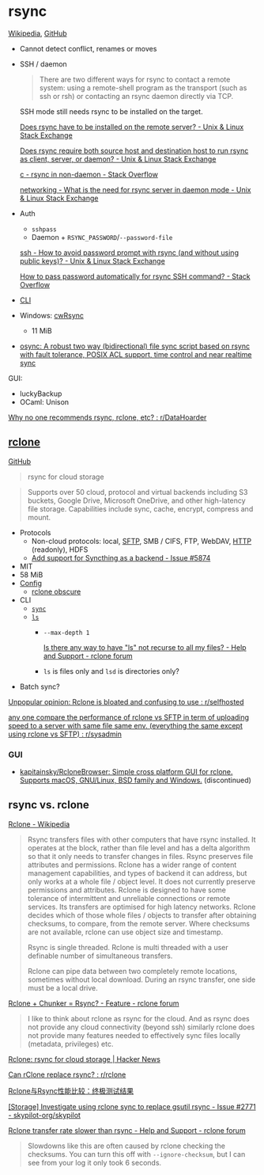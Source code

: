 # rsync
[Wikipedia](https://en.wikipedia.org/wiki/Rsync), [GitHub](https://github.com/RsyncProject/rsync)

- Cannot detect conflict, renames or moves
- SSH / daemon

  > There are two different ways for rsync to contact a remote system: using a remote-shell program as the transport (such as ssh or rsh) or contacting an rsync daemon directly via TCP.

  SSH mode still needs rsync to be installed on the target.
  
  [Does rsync have to be installed on the remote server? - Unix & Linux Stack Exchange](https://unix.stackexchange.com/quesftions/324869/does-rsync-have-to-be-installed-on-the-remote-server)

  [Does rsync require both source host and destination host to run rsync as client, server, or daemon? - Unix & Linux Stack Exchange](https://unix.stackexchange.com/questions/339409/does-rsync-require-both-source-host-and-destination-host-to-run-rsync-as-client)

  [c - rsync in non-daemon - Stack Overflow](https://stackoverflow.com/questions/12074279/rsync-in-non-daemon)

  [networking - What is the need for rsync server in daemon mode - Unix & Linux Stack Exchange](https://unix.stackexchange.com/questions/26182/what-is-the-need-for-rsync-server-in-daemon-mode)
- Auth
  - `sshpass`
  - Daemon + `RSYNC_PASSWORD`/`--password-file`

  [ssh - How to avoid password prompt with rsync (and without using public keys)? - Unix & Linux Stack Exchange](https://unix.stackexchange.com/questions/111526/how-to-avoid-password-prompt-with-rsync-and-without-using-public-keys)

  [How to pass password automatically for rsync SSH command? - Stack Overflow](https://stackoverflow.com/questions/3299951/how-to-pass-password-automatically-for-rsync-ssh-command)
- [CLI](https://linux.die.net/man/1/rsync)
- Windows: [cwRsync](https://itefix.net/cwrsync)
  - 11 MiB
- [osync: A robust two way (bidirectional) file sync script based on rsync with fault tolerance, POSIX ACL support, time control and near realtime sync](https://github.com/deajan/osync)

GUI:
- luckyBackup
- OCaml: Unison

[Why no one recommends rsync, rclone, etc? : r/DataHoarder](https://www.reddit.com/r/DataHoarder/comments/1hed3hx/why_no_one_recommends_rsync_rclone_etc/)

## [rclone](https://rclone.org/)
[GitHub](https://github.com/rclone/rclone)

> rsync for cloud storage

> Supports over 50 cloud, protocol and virtual backends including S3 buckets, Google Drive, Microsoft OneDrive, and other high-latency file storage. Capabilities include sync, cache, encrypt, compress and mount.

- Protocols
  - Non-cloud protocols: local, [SFTP](https://rclone.org/sftp/), SMB / CIFS, FTP, WebDAV, [HTTP](https://rclone.org/http/) (readonly), HDFS
  - [Add support for Syncthing as a backend - Issue #5874](https://github.com/rclone/rclone/issues/5874)
- MIT
- 58 MiB
- [Config](https://rclone.org/commands/rclone_config/)
  - [rclone obscure](https://rclone.org/commands/rclone_obscure/)
- CLI
  - [`sync`](https://rclone.org/commands/rclone_sync/)
  - [`ls`](https://rclone.org/commands/rclone_ls/)
    - `--max-depth 1`

      [Is there any way to have "ls" not recurse to all my files? - Help and Support - rclone forum](https://forum.rclone.org/t/is-there-any-way-to-have-ls-not-recurse-to-all-my-files/1457)
    - `ls` is files only and `lsd` is directories only?
- Batch sync?

[Unpopular opinion: Rclone is bloated and confusing to use : r/selfhosted](https://www.reddit.com/r/selfhosted/comments/qbtwcg/unpopular_opinion_rclone_is_bloated_and_confusing/)

[any one compare the performance of rclone vs SFTP in term of uploading speed to a server with same file same env. (everything the same except using rclone vs SFTP) : r/sysadmin](https://www.reddit.com/r/sysadmin/comments/1055kv8/any_one_compare_the_performance_of_rclone_vs_sftp/)

### GUI
- [kapitainsky/RcloneBrowser: Simple cross platform GUI for rclone. Supports macOS, GNU/Linux, BSD family and Windows.](https://github.com/kapitainsky/RcloneBrowser) (discontinued)

## rsync vs. rclone
[Rclone - Wikipedia](https://en.wikipedia.org/wiki/Rclone#Rclone_or_rsync)
> Rsync transfers files with other computers that have rsync installed. It operates at the block, rather than file level and has a delta algorithm so that it only needs to transfer changes in files. Rsync preserves file attributes and permissions. Rclone has a wider range of content management capabilities, and types of backend it can address, but only works at a whole file / object level. It does not currently preserve permissions and attributes. Rclone is designed to have some tolerance of intermittent and unreliable connections or remote services. Its transfers are optimised for high latency networks. Rclone decides which of those whole files / objects to transfer after obtaining checksums, to compare, from the remote server. Where checksums are not available, rclone can use object size and timestamp.
>
> Rsync is single threaded. Rclone is multi threaded with a user definable number of simultaneous transfers.
>
> Rclone can pipe data between two completely remote locations, sometimes without local download. During an rsync transfer, one side must be a local drive.

[Rclone + Chunker = Rsync? - Feature - rclone forum](https://forum.rclone.org/t/rclone-chunker-rsync/44198)
> I like to think about rclone as rsync for the cloud. And as rsync does not provide any cloud connectivity (beyond ssh) similarly rclone does not provide many features needed to effectively sync files locally (metadata, privileges) etc.

[Rclone: rsync for cloud storage | Hacker News](https://news.ycombinator.com/item?id=12398303)

[Can rClone replace rsync? : r/rclone](https://www.reddit.com/r/rclone/comments/vzto6g/can_rclone_replace_rsync/)

[Rclone与Rsync性能比较：终极测试结果](https://www.wanpeng.life/2246.html)

[\[Storage\] Investigate using rclone sync to replace gsutil rsync - Issue #2771 - skypilot-org/skypilot](https://github.com/skypilot-org/skypilot/issues/2771)

[Rclone transfer rate slower than rsync - Help and Support - rclone forum](https://forum.rclone.org/t/rclone-transfer-rate-slower-than-rsync/34967)
> Slowdowns like this are often caused by rclone checking the checksums. You can turn this off with `--ignore-checksum`, but I can see from your log it only took 6 seconds.
